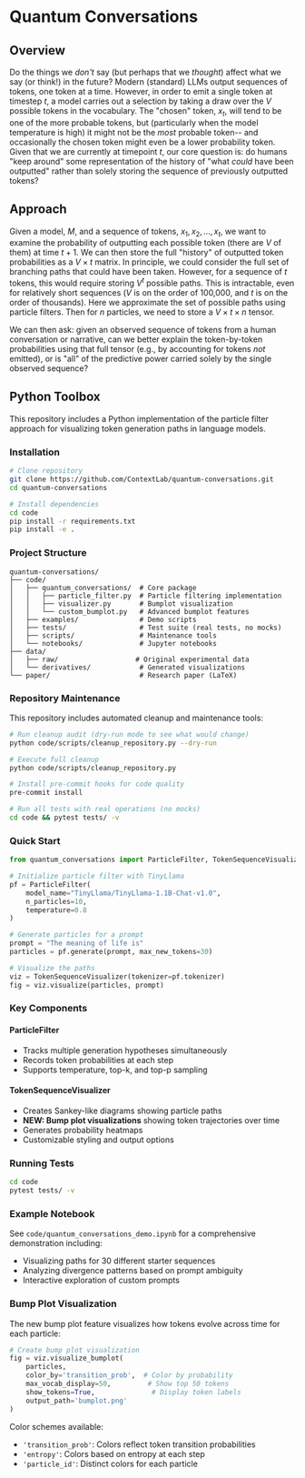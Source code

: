 # Quantum Conversations

## Overview

Do the things we *don't* say (but perhaps that we *thought*) affect what we say (or think!) in the future?  Modern (standard) LLMs output sequences of tokens, one token at a time. However, in order to emit a single token at timestep $t$, a model carries out a selection by taking a draw over the $V$ possible tokens in the vocabulary. The "chosen" token, $x_t$, will tend to be one of the more probable tokens, but (particularly when the model temperature is high) it might not be the *most* probable token-- and occasionally the chosen token might even be a lower probability token.  Given that we are currently at timepoint $t$, our core question is: do humans "keep around" some representation of the history of "what *could* have been outputted" rather than solely storing the sequence of previously outputted tokens?

## Approach

Given a model, $M$, and a sequence of tokens, $x_1, x_2, ..., x_t$, we want to examine the probability of outputting each possible token (there are $V$ of them) at time $t+1$.  We can then store the full "history" of outputted token probabilities as a $V \times t$ matrix.  In principle, we could consider the full set of branching paths that could have been taken.  However, for a sequence of $t$ tokens, this would require storing $V^t$ possible paths.  This is intractable, even for relatively short sequences ($V$ is on the order of 100,000, and $t$ is on the order of thousands).  Here we approximate the set of possible paths using particle filters.  Then for $n$ particles, we need to store a $V \times t \times n$ tensor.

We can then ask: given an observed sequence of tokens from a human conversation or narrative, can we better explain the token-by-token probabilities using that full tensor (e.g., by accounting for tokens *not* emitted), or is "all" of the predictive power carried solely by the single observed sequence?

## Python Toolbox

This repository includes a Python implementation of the particle filter approach for visualizing token generation paths in language models.

### Installation

```bash
# Clone repository
git clone https://github.com/ContextLab/quantum-conversations.git
cd quantum-conversations

# Install dependencies
cd code
pip install -r requirements.txt
pip install -e .
```

### Project Structure

```
quantum-conversations/
├── code/
│   ├── quantum_conversations/  # Core package
│   │   ├── particle_filter.py  # Particle filtering implementation
│   │   ├── visualizer.py       # Bumplot visualization
│   │   └── custom_bumplot.py   # Advanced bumplot features
│   ├── examples/               # Demo scripts
│   ├── tests/                  # Test suite (real tests, no mocks)
│   ├── scripts/                # Maintenance tools
│   └── notebooks/              # Jupyter notebooks
├── data/
│   ├── raw/                   # Original experimental data
│   └── derivatives/            # Generated visualizations
└── paper/                      # Research paper (LaTeX)
```

### Repository Maintenance

This repository includes automated cleanup and maintenance tools:

```bash
# Run cleanup audit (dry-run mode to see what would change)
python code/scripts/cleanup_repository.py --dry-run

# Execute full cleanup
python code/scripts/cleanup_repository.py

# Install pre-commit hooks for code quality
pre-commit install

# Run all tests with real operations (no mocks)
cd code && pytest tests/ -v
```

### Quick Start

```python
from quantum_conversations import ParticleFilter, TokenSequenceVisualizer

# Initialize particle filter with TinyLlama
pf = ParticleFilter(
    model_name="TinyLlama/TinyLlama-1.1B-Chat-v1.0",
    n_particles=10,
    temperature=0.8
)

# Generate particles for a prompt
prompt = "The meaning of life is"
particles = pf.generate(prompt, max_new_tokens=30)

# Visualize the paths
viz = TokenSequenceVisualizer(tokenizer=pf.tokenizer)
fig = viz.visualize(particles, prompt)
```

### Key Components

#### ParticleFilter
- Tracks multiple generation hypotheses simultaneously
- Records token probabilities at each step
- Supports temperature, top-k, and top-p sampling

#### TokenSequenceVisualizer
- Creates Sankey-like diagrams showing particle paths
- **NEW: Bump plot visualizations** showing token trajectories over time
- Generates probability heatmaps
- Customizable styling and output options

### Running Tests

```bash
cd code
pytest tests/ -v
```

### Example Notebook

See `code/quantum_conversations_demo.ipynb` for a comprehensive demonstration including:
- Visualizing paths for 30 different starter sequences
- Analyzing divergence patterns based on prompt ambiguity
- Interactive exploration of custom prompts

### Bump Plot Visualization

The new bump plot feature visualizes how tokens evolve across time for each particle:

```python
# Create bump plot visualization
fig = viz.visualize_bumplot(
    particles,
    color_by='transition_prob',  # Color by probability
    max_vocab_display=50,         # Show top 50 tokens
    show_tokens=True,              # Display token labels
    output_path='bumplot.png'
)
```

Color schemes available:
- `'transition_prob'`: Colors reflect token transition probabilities
- `'entropy'`: Colors based on entropy at each step
- `'particle_id'`: Distinct colors for each particle
